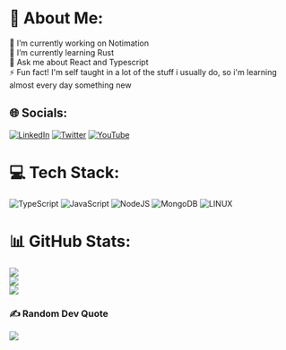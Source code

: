 # 💫 About Me:
🔭 I’m currently working on Notimation<br>🌱 I’m currently learning Rust<br>💬 Ask me about React and Typescript<br>⚡ Fun fact! I'm self taught in a lot of the stuff i usually do, so i'm learning almost every day something new


## 🌐 Socials:
[![LinkedIn](https://img.shields.io/badge/LinkedIn-%230077B5.svg?logo=linkedin&logoColor=white)](https://linkedin.com/in/marcos-baravalle) [![Twitter](https://img.shields.io/badge/Twitter-%231DA1F2.svg?logo=Twitter&logoColor=white)](https://twitter.com/quantumvflux) [![YouTube](https://img.shields.io/badge/YouTube-%23FF0000.svg?logo=YouTube&logoColor=white)](https://youtube.com/channel/UCqnM4rsFOkbr1uZf1rZBm_g) 

# 💻 Tech Stack:
![TypeScript](https://img.shields.io/badge/typescript-%23007ACC.svg?style=for-the-badge&logo=typescript&logoColor=white) ![JavaScript](https://img.shields.io/badge/javascript-%23323330.svg?style=for-the-badge&logo=javascript&logoColor=%23F7DF1E) ![NodeJS](https://img.shields.io/badge/node.js-6DA55F?style=for-the-badge&logo=node.js&logoColor=white) ![MongoDB](https://img.shields.io/badge/MongoDB-%234ea94b.svg?style=for-the-badge&logo=mongodb&logoColor=white) ![LINUX](https://img.shields.io/badge/Linux-FCC624?style=for-the-badge&logo=linux&logoColor=black)
# 📊 GitHub Stats:
![](https://github-readme-stats.vercel.app/api?username=quantumvflux&theme=radical&hide_border=true&include_all_commits=false&count_private=false)<br/>
![](https://github-readme-streak-stats.herokuapp.com/?user=quantumvflux&theme=radical&hide_border=true)<br/>
![](https://github-readme-stats.vercel.app/api/top-langs/?username=quantumvflux&theme=radical&hide_border=true&include_all_commits=false&count_private=false&layout=compact)

### ✍️ Random Dev Quote
![](https://quotes-github-readme.vercel.app/api?type=horizontal&theme=radical)
<!-- Proudly created with GPRM ( https://gprm.itsvg.in ) -->
